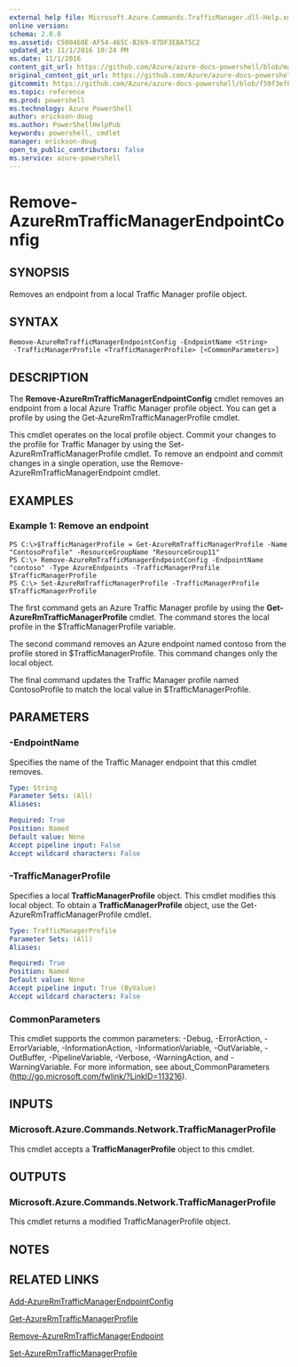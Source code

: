 ```yaml
---
external help file: Microsoft.Azure.Commands.TrafficManager.dll-Help.xml
online version: 
schema: 2.0.0
ms.assetid: C500460E-AF54-465C-B269-07DF3EBA75C2
updated_at: 11/1/2016 10:24 PM
ms.date: 11/1/2016
content_git_url: https://github.com/Azure/azure-docs-powershell/blob/master/azureps-cmdlets-docs/ResourceManager/AzureRM.TrafficManager/v2.1.0/Remove-AzureRmTrafficManagerEndpointConfig.md
original_content_git_url: https://github.com/Azure/azure-docs-powershell/blob/master/azureps-cmdlets-docs/ResourceManager/AzureRM.TrafficManager/v2.1.0/Remove-AzureRmTrafficManagerEndpointConfig.md
gitcommit: https://github.com/Azure/azure-docs-powershell/blob/f59f3ef60bc592383812213e69fd77ba950759ed/azureps-cmdlets-docs/ResourceManager/AzureRM.TrafficManager/v2.1.0/Remove-AzureRmTrafficManagerEndpointConfig.md
ms.topic: reference
ms.prod: powershell
ms.technology: Azure PowerShell
author: erickson-doug
ms.author: PowerShellHelpPub
keywords: powershell, cmdlet
manager: erickson-doug
open_to_public_contributors: false
ms.service: azure-powershell
---
```


# Remove-AzureRmTrafficManagerEndpointConfig

## SYNOPSIS
Removes an endpoint from a local Traffic Manager profile object.

## SYNTAX

```
Remove-AzureRmTrafficManagerEndpointConfig -EndpointName <String>
 -TrafficManagerProfile <TrafficManagerProfile> [<CommonParameters>]
```

## DESCRIPTION
The **Remove-AzureRmTrafficManagerEndpointConfig** cmdlet removes an endpoint from a local Azure Traffic Manager profile object.
You can get a profile by using the Get-AzureRmTrafficManagerProfile cmdlet.

This cmdlet operates on the local profile object.
Commit your changes to the profile for Traffic Manager by using the Set-AzureRmTrafficManagerProfile cmdlet.
To remove an endpoint and commit changes in a single operation, use the Remove-AzureRmTrafficManagerEndpoint cmdlet.

## EXAMPLES

### Example 1: Remove an endpoint
```
PS C:\>$TrafficManagerProfile = Get-AzureRmTrafficManagerProfile -Name "ContosoProfile" -ResourceGroupName "ResourceGroup11"
PS C:\> Remove-AzureRmTrafficManagerEndpointConfig -EndpointName "contoso" -Type AzureEndpoints -TrafficManagerProfile $TrafficManagerProfile 
PS C:\> Set-AzureRmTrafficManagerProfile -TrafficManagerProfile $TrafficManagerProfile
```

The first command gets an Azure Traffic Manager profile by using the **Get-AzureRmTrafficManagerProfile** cmdlet.
The command stores the local profile in the $TrafficManagerProfile variable.

The second command removes an Azure endpoint named contoso from the profile stored in $TrafficManagerProfile.
This command changes only the local object.

The final command updates the Traffic Manager profile named ContosoProfile to match the local value in $TrafficManagerProfile.

## PARAMETERS

### -EndpointName
Specifies the name of the Traffic Manager endpoint that this cmdlet removes.

```yaml
Type: String
Parameter Sets: (All)
Aliases: 

Required: True
Position: Named
Default value: None
Accept pipeline input: False
Accept wildcard characters: False
```

### -TrafficManagerProfile
Specifies a local **TrafficManagerProfile** object.
This cmdlet modifies this local object.
To obtain a **TrafficManagerProfile** object, use the Get-AzureRmTrafficManagerProfile cmdlet.

```yaml
Type: TrafficManagerProfile
Parameter Sets: (All)
Aliases: 

Required: True
Position: Named
Default value: None
Accept pipeline input: True (ByValue)
Accept wildcard characters: False
```

### CommonParameters
This cmdlet supports the common parameters: -Debug, -ErrorAction, -ErrorVariable, -InformationAction, -InformationVariable, -OutVariable, -OutBuffer, -PipelineVariable, -Verbose, -WarningAction, and -WarningVariable. For more information, see about_CommonParameters (http://go.microsoft.com/fwlink/?LinkID=113216).

## INPUTS

### Microsoft.Azure.Commands.Network.TrafficManagerProfile
This cmdlet accepts a **TrafficManagerProfile** object to this cmdlet.

## OUTPUTS

### Microsoft.Azure.Commands.Network.TrafficManagerProfile
This cmdlet returns a modified TrafficManagerProfile object.

## NOTES

## RELATED LINKS

[Add-AzureRmTrafficManagerEndpointConfig](xref:ResourceManager/AzureRM.TrafficManager/v2.1.0/Add-AzureRmTrafficManagerEndpointConfig.md)

[Get-AzureRmTrafficManagerProfile](xref:ResourceManager/AzureRM.TrafficManager/v2.1.0/Get-AzureRmTrafficManagerProfile.md)

[Remove-AzureRmTrafficManagerEndpoint](xref:ResourceManager/AzureRM.TrafficManager/v2.1.0/Remove-AzureRmTrafficManagerEndpoint.md)

[Set-AzureRmTrafficManagerProfile](xref:ResourceManager/AzureRM.TrafficManager/v2.1.0/Set-AzureRmTrafficManagerProfile.md)


